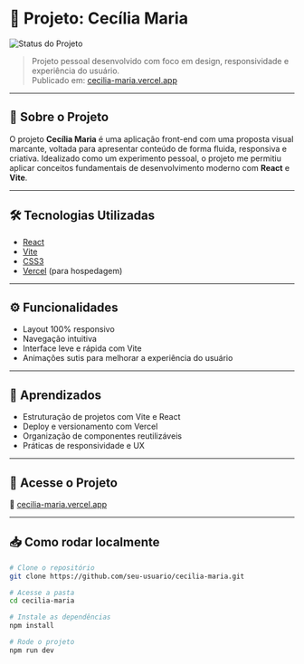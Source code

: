 # 📘 Projeto: Cecília Maria

![Status do Projeto](https://img.shields.io/badge/status-online-green)

> Projeto pessoal desenvolvido com foco em design, responsividade e experiência do usuário.  
> Publicado em: [cecilia-maria.vercel.app](https://cecilia-maria.vercel.app)

---

## 📌 Sobre o Projeto

O projeto **Cecília Maria** é uma aplicação front-end com uma proposta visual marcante, voltada para apresentar conteúdo de forma fluida, responsiva e criativa. Idealizado como um experimento pessoal, o projeto me permitiu aplicar conceitos fundamentais de desenvolvimento moderno com **React** e **Vite**.

---

## 🛠️ Tecnologias Utilizadas

- [React](https://reactjs.org/)
- [Vite](https://vitejs.dev/)
- [CSS3](https://developer.mozilla.org/pt-BR/docs/Web/CSS) <!-- ou Tailwind CSS -->
- [Vercel](https://vercel.com/) (para hospedagem)

---

## ⚙️ Funcionalidades

- Layout 100% responsivo
- Navegação intuitiva
- Interface leve e rápida com Vite
- Animações sutis para melhorar a experiência do usuário

---

## 🧠 Aprendizados

- Estruturação de projetos com Vite e React
- Deploy e versionamento com Vercel
- Organização de componentes reutilizáveis
- Práticas de responsividade e UX

---

## 🚀 Acesse o Projeto

🔗 [cecilia-maria.vercel.app](https://cecilia-maria.vercel.app)

---

## 📥 Como rodar localmente

```bash
# Clone o repositório
git clone https://github.com/seu-usuario/cecilia-maria.git

# Acesse a pasta
cd cecilia-maria

# Instale as dependências
npm install

# Rode o projeto
npm run dev
